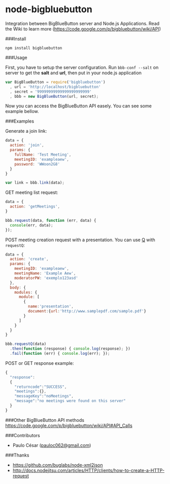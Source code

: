 node-bigbluebutton
==================

Integration between BigBlueButton server and Node.js Applications. Read the Wiki to learn more (<https://code.google.com/p/bigbluebutton/wiki/API>)

###Install

    npm install bigbluebutton
    
###Usage

First, you have to setup the server configuration. Run `bbb-conf --salt` on server to get the **salt** and **url**, then put in your node.js application

```javascript
var BigBlueButton = require('bigbluebutton')
  , url = 'http://localhost/bigbluebutton'
  , secret = '99999999999999999999999'
  , bbb = new BigBlueButton(url, secret);
```

Now you can access the BigBlueButton API easely. You can see some example bellow.

###Examples

Generate a join link:

```javascript
data = {
  action: 'join',
  params: {
    fullName: 'Test Meeting',
    meetingID: 'exampleaew',
    password: 'WWoon2G8'
  }
}

var link = bbb.link(data);
```

GET meeting list request:

```javascript
data = {
  action: 'getMeetings',
}

bbb.request(data, function (err, data) {
  console(err, data);
});
```
    
POST meeting creation request with a presentation. You can use [Q](https://github.com/kriskowal/q) with `requestQ`:

```javascript
data = {
  action: 'create',
  params: { 
    meetingID: 'exampleaew',
    meetingName: 'Example Aew',
    moderatorPW: 'exemplo123asd'
  },
  body: {
    modules: {
      module: [
        {
          name:'presentation',
          document:{url:'http://www.samplepdf.com/sample.pdf'}
        }
      ]
    }
  }
}

bbb.requestQ(data)
  .then(function (response) { console.log(response); })
  .fail(function (err) { console.log(err); });
```
    
POST or GET response example:

```javascript
{
  "response":
  {
    "returncode":"SUCCESS",
    "meetings":{},
    "messageKey":"noMeetings",
    "message":"no meetings were found on this server"
  }
}
```
    
###Other BigBlueButton API methods
<https://code.google.com/p/bigbluebutton/wiki/API#API_Calls>

###Contributors

* Paulo César (<pauloc062@gmail.com>)

###Thanks

* <https://github.com/buglabs/node-xml2json>
* <http://docs.nodejitsu.com/articles/HTTP/clients/how-to-create-a-HTTP-request>
